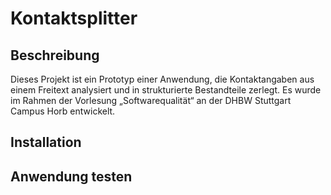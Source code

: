 # Kontaktsplitter

## Beschreibung

Dieses Projekt ist ein Prototyp einer Anwendung, die Kontaktangaben aus einem Freitext analysiert und in strukturierte Bestandteile zerlegt. 
Es wurde im Rahmen der Vorlesung „Softwarequalität“ an der DHBW Stuttgart Campus Horb entwickelt.

## Installation

## Anwendung testen
